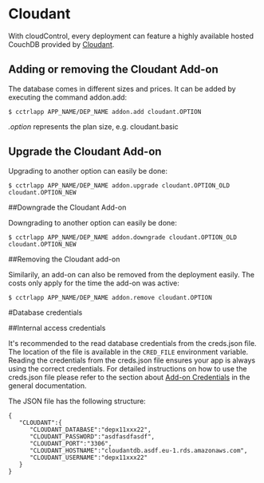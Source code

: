 # Cloudant

With cloudControl, every deployment can feature a highly available hosted CouchDB provided by [Cloudant](https://cloudant.com/).

## Adding or removing the Cloudant Add-on

The database comes in different sizes and prices. It can be added by executing the command addon.add:

~~~
$ cctrlapp APP_NAME/DEP_NAME addon.add cloudant.OPTION
~~~
*.option* represents the plan size, e.g. cloudant.basic


## Upgrade the Cloudant Add-on

Upgrading to another option can easily be done:

~~~
$ cctrlapp APP_NAME/DEP_NAME addon.upgrade cloudant.OPTION_OLD cloudant.OPTION_NEW
~~~

##Downgrade the Cloudant Add-on

Downgrading to another option can easily be done:

~~~
$ cctrlapp APP_NAME/DEP_NAME addon.downgrade cloudant.OPTION_OLD cloudant.OPTION_NEW
~~~

##Removing the Cloudant add-on

Similarily, an add-on can also be removed from the deployment easily. The costs only apply for the time the add-on was active:

~~~
$ cctrlapp APP_NAME/DEP_NAME addon.remove cloudant.OPTION
~~~
#Database credentials

##Internal access credentials

It's recommended to the read database credentials from the creds.json file. The location of the file is available in the `CRED_FILE` environment variable. Reading the credentials from the creds.json file ensures your app is always using the correct credentials. For detailed instructions on how to use the creds.json file please refer to the section about [Add-on Credentials](https://www.cloudcontrol.com/dev-center/platform-documentation#add-ons) in the general documentation.

The JSON file has the following structure:

~~~
{
   "CLOUDANT":{
      "CLOUDANT_DATABASE":"depx11xxx22",
      "CLOUDANT_PASSWORD":"asdfasdfasdf",
      "CLOUDANT_PORT":"3306",
      "CLOUDANT_HOSTNAME":"cloudantdb.asdf.eu-1.rds.amazonaws.com",
      "CLOUDANT_USERNAME":"depx11xxx22"
   }
}
~~~

